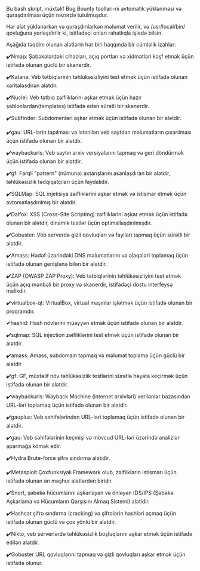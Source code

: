 Bu bash skript, müxtəlif Bug Bounty toollari-ni avtomatik yüklənməsi və quraşdırılması üçün nəzərdə tutulmuşdur.
   
Hər alət yüklənərkən və quraşdırılarkən məlumat verilir, və /usr/local/bin/ qovluğuna yerləşdirilir ki, istifadəçi onları rahatlıqla işlədə bilsin.

Aşağıda təqdim olunan alətlərin hər biri haqqında bir cümləlik izahlar:

✔️Nmap: Şəbəkələrdəki cihazları, açıq portları və xidmətləri kəşf etmək üçün istifadə olunan güclü bir skanerdir.

✔️Katana: Veb tətbiqlərinin təhlükəsizliyini test etmək üçün istifadə olunan  xəritələsdirən alətdir.

✔️Nuclei: Veb tətbiq zəifliklərini aşkar etmək üçün hazır şablonlardan(templates) istifadə edən sürətli bir skanerdir.

✔️Subfinder: Subdomenləri aşkar etmək üçün istifadə olunan bir alətdir.

✔️gau: URL-lərin tapılması və istənilən veb saytdan məlumatların çıxarılması üçün istifadə olunan bir alətdir.

✔️waybackurls: Veb saytın arxiv versiyalarını tapmaq və geri döndürmək üçün istifadə olunan bir alətdir.

✔️gf: Farqli "pattern" (nümunə) axtarışlarını asanlaşdıran bir alətdir, təhlükəsizlik tədqiqatçıları üçün faydalıdır.

✔️SQLMap: SQL injeksiya zəifliklərini aşkar etmək və istismar etmək üçün avtomatlaşdırılmış bir alətdir.

✔️Dalfox: XSS (Cross-Site Scripting) zəifliklərini aşkar etmək üçün istifadə olunan bir alətdir, dinamik testlər üçün optimallaşdırılmışdır.

✔️Gobuster: Veb serverdə gizli qovluqları və faylları tapmaq üçün sürətli bir alətdir.

✔️Amass: Hədəf üzərindəki DNS məlumatlarını və əlaqələri toplamaq üçün istifadə olunan genişlənə bilən bir alətdir.

✔️ZAP (OWASP ZAP Proxy): Veb tətbiqlərinin təhlükəsizliyini test etmək üçün açıq mənbəli bir proxy və skanerdir, istifadəçi dostu interfeysə malikdir.

✔️virtualbox-qt: VirtualBox, virtual maşınlar işlətmək üçün istifadə olunan bir proqramdır.

✔hashid: Hash növlərini müəyyən etmək üçün istifadə olunan bir alətdir.

✔️sqlmap: SQL injection zəifliklərini test etmək üçün istifadə olunan bir alətdir.

✔️amass: Amass, subdomain tapmaq və məlumat toplama üçün güclü bir alətdir

✔️gf: GF, müxtəlif növ təhlükəsizlik testlərini sürətlə həyata keçirmək üçün istifadə olunan bir alətdir.

✔️waybackurls: Wayback Machine (internet arxivləri) verilənlər bazasından URL-ləri toplamaq üçün istifadə olunan bir alətdir.

✔️gauplus: Veb səhifələrindən URL-ləri toplamaq üçün istifadə olunan bir alətdir.

✔️gau: Veb səhifələrinin keçmişi və mövcud URL-ləri üzərində analizlər aparmağa kömək edir.

✔️Hydra Brute-force şifrə sındırma alətidir. 

✔️Metasploit Çoxfunksiyalı Framework olub, zəifliklərin istismarı üçün istifadə olunan ən məşhur alətlərdən biridir.

✔️Snort, şəbəkə hücumlarını aşkarlayan və önləyən IDS/IPS (Şəbəkə Aşkarlama və  Hücumların Qarşısını Almaq Sistemi) alətidir.

✔️Hashcat şifrə sındırma (cracking) və şifrələrin hashləri açmaq üçün istifadə olunan güclü və çox yönlü bir alətdir.

✔️Nikto, veb serverlərdə təhlükəsizlik boşluqlarını aşkar etmək üçün istifadə edilən alətdir. 

✔️Gobuster URL qovluqlarını tapmaq və gizli qovluqları aşkar etmək üçün istifadə olunur. 



